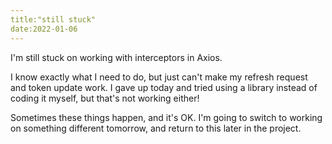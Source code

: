 ```yaml
---
title:"still stuck"
date:2022-01-06
---
```


I'm still stuck on working with interceptors in Axios.  

I know exactly what I need to do, but just can't make my refresh request and token update work.
I gave up today and tried using a library instead of coding it myself, but that's not working either!

Sometimes these things happen, and it's OK. I'm going to switch to working on something different tomorrow, and return to this later in the project.
